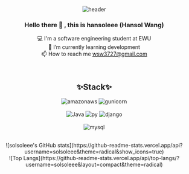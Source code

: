<div align=center>

![header](https://capsule-render.vercel.app/api?type=waving&color=gradient&height=300&section=header&text=hansol&fontSize=70)


### Hello there 👋 , this is hansoleee (Hansol Wang) 
 💻 I'm a software engineering student at EWU <br>
 🌱 I’m currently learning development <br>
 📫 How to reach me wsw3727@gmail.com <br>

<br>
<div align=center><h2>✨Stack✨</h2></div>
<div align=center>

![amazonaws](https://img.shields.io/badge/amazonaws-232F3E?style=flat-square&logo=amazonaws&logoColor=white) 
![gunicorn](https://img.shields.io/badge/gunicorn-499848?style=flat-square&logo=gunicorn&logoColor=white) <br> <br>
![Java](https://img.shields.io/badge/Java-007396?style=flat-square&logo=Java&logoColor=white) 
![py](https://img.shields.io/badge/Python-3766AB?style=flat-square&logo=Python&logoColor=white) 
![django](https://img.shields.io/badge/django-092E20?style=flat-square&logo=django&logoColor=white) <br> <br>
![mysql](https://img.shields.io/badge/mysql-4479A1?style=flat-square&logo=mysql&logoColor=white)
  
</div>


<div align=center>
<br>
![solsoleee's GitHub stats](https://github-readme-stats.vercel.app/api?username=solsoleee&theme=radical&show_icons=true)
<br>
![Top Langs](https://github-readme-stats.vercel.app/api/top-langs/?username=solsoleee&layout=compact&theme=radical)
</div>

</div>
